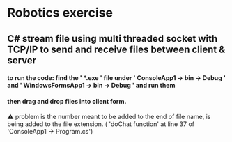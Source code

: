 # Robotics exercise
## C# stream file using multi threaded socket with TCP/IP to send and receive files between client & server
#### to run the code: find  the ' *.exe ' file under ' ConsoleApp1 -> bin -> Debug ' and ' WindowsFormsApp1 -> bin -> Debug ' and run them
#### then drag and drop files into client form.



⚠ problem is the number meant to be added to the end of file name, is being added to the file extension. ( 'doChat function' at line 37 of 'ConsoleApp1 -> Program.cs')

